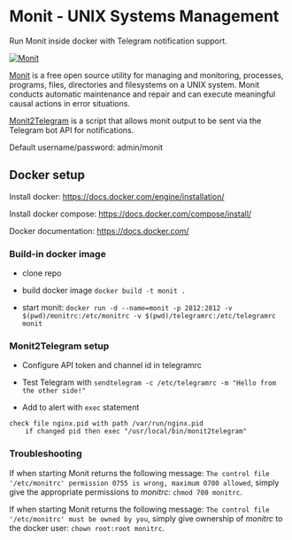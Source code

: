 # Monit - UNIX Systems Management

Run Monit inside docker with Telegram notification support.

[![Monit](https://mmonit.com/monit/img/logo.png)](https://mmonit.com/monit/)

[Monit](https://mmonit.com/monit/) is a free open source utility for managing and monitoring, processes, programs, files, directories and filesystems on a UNIX system. Monit conducts automatic maintenance and repair and can execute meaningful causal actions in error situations.

[Monit2Telegram](https://github.com/matriphe/monit2telegram/) is a script that allows monit output to be sent via the Telegram bot API for notifications.

Default username/password: admin/monit

## Docker setup

Install docker: https://docs.docker.com/engine/installation/

Install docker compose: https://docs.docker.com/compose/install/

Docker documentation: https://docs.docker.com/

### Build-in docker image

- clone repo

- build docker image `docker build -t monit .`

- start monit: `docker run -d --name=monit -p 2812:2812 -v $(pwd)/monitrc:/etc/monitrc -v $(pwd)/telegramrc:/etc/telegramrc monit`

### Monit2Telegram setup

- Configure API token and channel id in telegramrc

- Test Telegram with `sendtelegram -c /etc/telegramrc -m "Hello from the other side!"`

- Add to alert with `exec` statement

```
check file nginx.pid with path /var/run/nginx.pid
    if changed pid then exec "/usr/local/bin/monit2telegram"
```

### Troubleshooting

If when starting Monit returns the following message: `The control file '/etc/monitrc' permission 0755 is wrong, maximum 0700 allowed`, simply give the appropriate permissions to _monitrc_: `chmod 700 monitrc`.

If when starting Monit returns the following message: `The control file '/etc/monitrc' must be owned by you`, simply give ownership of _monitrc_ to the docker user: `chown root:root monitrc`.
